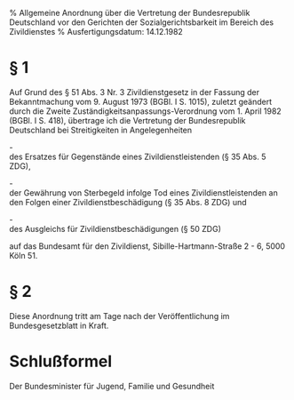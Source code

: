% Allgemeine Anordnung über die Vertretung der Bundesrepublik Deutschland vor den Gerichten der Sozialgerichtsbarkeit im Bereich des Zivildienstes
% Ausfertigungsdatum: 14.12.1982
 
# § 1

Auf Grund des § 51 Abs. 3 Nr. 3 Zivildienstgesetz in der Fassung der Bekanntmachung vom 9. August 1973 (BGBl. I S. 1015), zuletzt geändert durch die Zweite Zuständigkeitsanpassungs-Verordnung vom 1. April 1982 (BGBl. I S. 418), übertrage ich die Vertretung der Bundesrepublik Deutschland bei Streitigkeiten in Angelegenheiten

\-  
des Ersatzes für Gegenstände eines Zivildienstleistenden (§ 35 Abs. 5 ZDG),

\-  
der Gewährung von Sterbegeld infolge Tod eines Zivildienstleistenden an den Folgen einer Zivildienstbeschädigung (§ 35 Abs. 8 ZDG) und

\-  
des Ausgleichs für Zivildienstbeschädigungen (§ 50 ZDG)

auf das Bundesamt für den Zivildienst, Sibille-Hartmann-Straße 2 - 6, 5000 Köln 51.

# § 2

Diese Anordnung tritt am Tage nach der Veröffentlichung im Bundesgesetzblatt in Kraft.

# Schlußformel

Der Bundesminister für Jugend, Familie und Gesundheit
